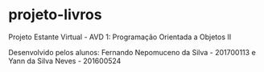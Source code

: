 # projeto-livros
Projeto Estante Virtual - AVD 1: Programação Orientada a Objetos II 

Desenvolvido pelos alunos: 
Fernando Nepomuceno da Silva - 201700113 e Yann da Silva Neves - 201600524
